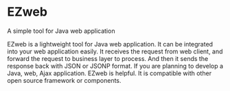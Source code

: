 # EZweb
A simple tool for Java web application


EZweb is a lightweight tool for Java web application. It can be integrated into your web application easily. It receives the request from web client, and forward the request to business layer to process. And then it sends the response back with JSON or JSONP format. If you are planning to develop a Java, web, Ajax application. EZweb is helpful. It is compatible with other open source framework or components.
